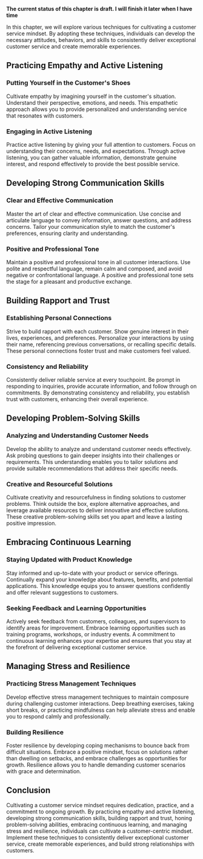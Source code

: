 **The current status of this chapter is draft. I will finish it later when I have time**

In this chapter, we will explore various techniques for cultivating a customer service mindset. By adopting these techniques, individuals can develop the necessary attitudes, behaviors, and skills to consistently deliver exceptional customer service and create memorable experiences.

Practicing Empathy and Active Listening
---------------------------------------

### Putting Yourself in the Customer's Shoes

Cultivate empathy by imagining yourself in the customer's situation. Understand their perspective, emotions, and needs. This empathetic approach allows you to provide personalized and understanding service that resonates with customers.

### Engaging in Active Listening

Practice active listening by giving your full attention to customers. Focus on understanding their concerns, needs, and expectations. Through active listening, you can gather valuable information, demonstrate genuine interest, and respond effectively to provide the best possible service.

Developing Strong Communication Skills
--------------------------------------

### Clear and Effective Communication

Master the art of clear and effective communication. Use concise and articulate language to convey information, answer questions, and address concerns. Tailor your communication style to match the customer's preferences, ensuring clarity and understanding.

### Positive and Professional Tone

Maintain a positive and professional tone in all customer interactions. Use polite and respectful language, remain calm and composed, and avoid negative or confrontational language. A positive and professional tone sets the stage for a pleasant and productive exchange.

Building Rapport and Trust
--------------------------

### Establishing Personal Connections

Strive to build rapport with each customer. Show genuine interest in their lives, experiences, and preferences. Personalize your interactions by using their name, referencing previous conversations, or recalling specific details. These personal connections foster trust and make customers feel valued.

### Consistency and Reliability

Consistently deliver reliable service at every touchpoint. Be prompt in responding to inquiries, provide accurate information, and follow through on commitments. By demonstrating consistency and reliability, you establish trust with customers, enhancing their overall experience.

Developing Problem-Solving Skills
---------------------------------

### Analyzing and Understanding Customer Needs

Develop the ability to analyze and understand customer needs effectively. Ask probing questions to gain deeper insights into their challenges or requirements. This understanding enables you to tailor solutions and provide suitable recommendations that address their specific needs.

### Creative and Resourceful Solutions

Cultivate creativity and resourcefulness in finding solutions to customer problems. Think outside the box, explore alternative approaches, and leverage available resources to deliver innovative and effective solutions. These creative problem-solving skills set you apart and leave a lasting positive impression.

Embracing Continuous Learning
-----------------------------

### Staying Updated with Product Knowledge

Stay informed and up-to-date with your product or service offerings. Continually expand your knowledge about features, benefits, and potential applications. This knowledge equips you to answer questions confidently and offer relevant suggestions to customers.

### Seeking Feedback and Learning Opportunities

Actively seek feedback from customers, colleagues, and supervisors to identify areas for improvement. Embrace learning opportunities such as training programs, workshops, or industry events. A commitment to continuous learning enhances your expertise and ensures that you stay at the forefront of delivering exceptional customer service.

Managing Stress and Resilience
------------------------------

### Practicing Stress Management Techniques

Develop effective stress management techniques to maintain composure during challenging customer interactions. Deep breathing exercises, taking short breaks, or practicing mindfulness can help alleviate stress and enable you to respond calmly and professionally.

### Building Resilience

Foster resilience by developing coping mechanisms to bounce back from difficult situations. Embrace a positive mindset, focus on solutions rather than dwelling on setbacks, and embrace challenges as opportunities for growth. Resilience allows you to handle demanding customer scenarios with grace and determination.

Conclusion
----------

Cultivating a customer service mindset requires dedication, practice, and a commitment to ongoing growth. By practicing empathy and active listening, developing strong communication skills, building rapport and trust, honing problem-solving abilities, embracing continuous learning, and managing stress and resilience, individuals can cultivate a customer-centric mindset. Implement these techniques to consistently deliver exceptional customer service, create memorable experiences, and build strong relationships with customers.
